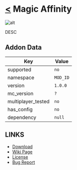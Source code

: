 # [<](../README.md) Magic Affinity

![alt](pack_icon.png)

DESC

## Addon Data

| Key                | Value    |
|--------------------|----------|
| supported          | `no` |
| namespace          | `MOD_ID` |
| version            | `1.0.0 ` |
| mc_version         | `?` |
| multiplayer_tested | `no`     |
| has_config         | `no`     |
| dependency         | `null`   |

## LINKS
- [Download](https://mcpedl.com/magic-affinity/)
- [Wiki Page](https://github.com/legopitstop/addons/wiki/Magic_Affinity)
- [License](https://legopitstop.weebly.com/license.html)
- [Bug Report](https://github.com/legopitstop/addons/issues)